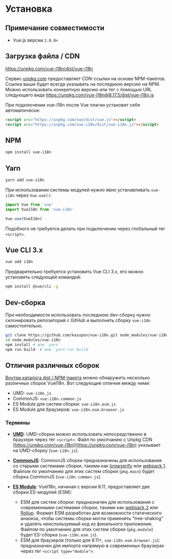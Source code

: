 # Установка

## Примечание совместимости

- Vue.js версии `2.0.0+`

## Загрузка файла / CDN

<https://unpkg.com/vue-i18n/dist/vue-i18n>

Сервис [unpkg.com](https://unpkg.com) предоставляет CDN-ссылки на основе NPM-пакетов. Ссылка выше будет всегда указывать на последнюю версию на NPM. Можно использовать конкретную версию или тег с помощью URL следующего вида <https://unpkg.com/vue-i18n@8.17.5/dist/vue-i18n.js>

При подключении vue-i18n после Vue плагин установит себя автоматически:

```html
<script src="https://unpkg.com/vue/dist/vue.js"></script>
<script src="https://unpkg.com/vue-i18n/dist/vue-i18n.js"></script>
```

## NPM

```bash
npm install vue-i18n
```

## Yarn

```bash
yarn add vue-i18n
```

При использовании системы модулей нужно явно устанавливать `vue-i18n` через `Vue.use()`:

```js
import Vue from 'vue'
import VueI18n from 'vue-i18n'

Vue.use(VueI18n)
```

Подобного не требуется делать при подключении через глобальный тег `<script>`.

## Vue CLI 3.x

```bash
vue add i18n
```

Предварительно требуется установить Vue CLI 3.x, его можно установить следующей командой:

```bash
npm install @vue/cli -g
```

## Dev-сборка

При необходимости использовать последнюю dev-сборку нужно склонировать репозиторий с GitHub и выполнить сборку `vue-i18n` самостоятельно.

```bash
git clone https://github.com/kazupon/vue-i18n.git node_modules/vue-i18n
cd node_modules/vue-i18n
npm install # или `yarn`
npm run build  # или `yarn run build`
```

## Отличия различных сборок

[Внутри каталога dist / NPM-пакета](https://cdn.jsdelivr.net/npm/vue-i18n/dist/) можно обнаружить несколько различных сборок VueI18n. Вот следующие отличия между ними:

- UMD: `vue-i18n.js`
- CommonJS: `vue-i18n.common.js`
- ES Module для систем сборки: `vue-i18n.esm.js`
- ES Module для браузеров: `vue-i18n.esm.browser.js`

### Термины

- **[UMD](https://github.com/umdjs/umd)**: UMD-сборки можно использовать непосредственно в браузере через тег `<script>`. Файл по умолчанию с Unpkg CDN [https://unpkg.com/vue-i18n](https://unpkg.com/vue-i18n) указывает на UMD-сборку (`vue-i18n.js`).

- **[CommonJS](http://wiki.commonjs.org/wiki/Modules/1.1)**: CommonJS сборки предназначены для использования со старыми системами сборки, такими как [browserify](http://browserify.org/) или [webpack 1](https://webpack.github.io). Файлом по умолчанию для этих систем сборки (`pkg.main`) будет сборка CommonJS (`vue-i18n.common.js`).

- **[ES Module](http://exploringjs.com/es6/ch_modules.html)**: VueI18n, начиная с версии 8.11, предоставляет две сборки ES-модулей (ESM):

  - ESM для систем сборки: предназначен для использования с современными системами сборки, такими как [webpack 2](https://webpack.js.org) или [Rollup](https://rollupjs.org/). Формат ESM разработан для возможности статического анализа, чтобы системы сборки могли применять "tree-shaking" и удалять неиспользуемый код из финального приложения. Файлом по умолчанию для этих систем сборки (`pkg.module`) будет ES-сборка (`vue-i18n.esm.js`).
  - ESM для браузеров (только для 8.11+, `vue-i18n.esm.browser.js`): предназначен для импорта напрямую в современных браузерах через тег `<script type="module">`.
